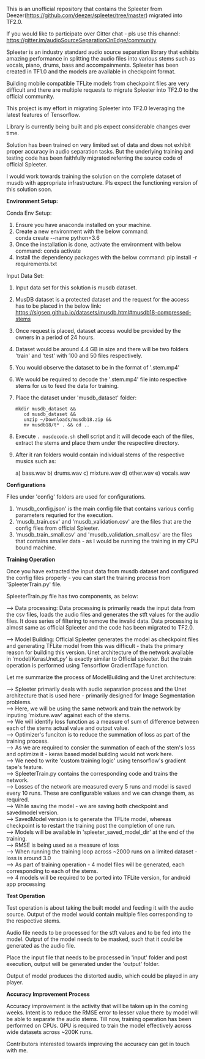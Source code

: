 This is an unofficial repository that contains the Spleeter from Deezer(https://github.com/deezer/spleeter/tree/master) migrated into TF2.0.

If you would like to participate over Gitter chat - pls use this channel: https://gitter.im/audioSourceSeparationOnEdge/community

Spleeter is an industry standard audio source separation library that exhibits amazing performance in splitting the audio files into various stems such as vocals, piano, drums, bass
and accompainments. Spleeter has been created in TF1.0 and the models are available in checkpoint format.

Building mobile compatible TFLite models from checkpoint files are very difficult and there are multiple requests to migrate Spleeter into TF2.0 to the official community.

This project is my effort in migrating Spleeter into TF2.0 leveraging the latest features of Tensorflow.

Library is currently being built and pls expect considerable changes over time.

Solution has been trained on very limited set of data and does not exhibit proper accuracy in audio separation tasks. But the underlying training and testing code has been faithfully 
migrated referring the source code of official Spleeter.

I would work towards training the solution on the complete dataset of musdb with appropriate infrastructure. Pls expect the functioning version of this solution soon.

**Environment Setup:**

Conda Env Setup:

1. Ensure you have anaconda installed on your machine.
2. Create a new environment with the below command:  
    conda create --name <envName> python=3.6
3. Once the installation is done, activate the environment with below command:
    conda activate <envName>
4. Install the dependency packages with the below command:
    pip install -r requirements.txt 


Input Data Set:
1. Input data set for this solution is musdb dataset.
2. MusDB dataset is a protected dataset and the request for the access has to be placed in the below link:
    https://sigsep.github.io/datasets/musdb.html#musdb18-compressed-stems
3. Once request is placed, dataset access would be provided by the owners in a period of 24 hours.
4. Dataset would be around 4.4 GB in size and there will be two folders 'train' and 'test' with 100 and 50 files respectively.
5. You would observe the dataset to be in the format of '.stem.mp4'
6. We would be required to decode the '.stem.mp4' file into respective stems for us to feed the data for training.
7. Place the dataset under 'musdb_dataset' folder:
    ```shell script
    mkdir musdb_dataset && 
       cd musdb_dataset && 
       unzip ~/Downloads/musdb18.zip && 
       mv musdb18/t* . && cd ..
    ```       
8. Execute `. musdecode.sh` shell script and it will decode each of the files, extract the stems and place them under the respective directory.
9. After it ran folders would contain individual stems of the respective musics such as:

    a) bass.wav 
    b) drums.wav
    c) mixture.wav
    d) other.wav
    e) vocals.wav


 **Configurations**
 
 Files under 'config' folders are used for configurations. 
 
 1. 'musdb_config.json' is the main config file that contains various config parameters requried for the execution.
 2. 'musdb_train.csv' and 'musdb_validation.csv' are the files that are the config files from official Spleeter.
 3. 'musdb_train_small.csv' and 'musdb_validation_small.csv' are the files that contains smaller data - as I would be running the training in my CPU bound machine.    

**Training Operation**

Once you have extracted the input data from musdb dataset and configured the config files properly - you can start the training process from 'SpleeterTrain.py' file.

SpleeterTrain.py file has two components, as below:

--> Data processing: Data processing is primarily reads the input data from the csv files, loads the audio files and generates the stft values for the audio files. 
It does series of filtering to remove the invalid data. Data processing is almost same as official Spleeter and the code has been migrated to TF2.0.

--> Model Building: Official Spleeter generates the model as checkpoint files and generating TFLite model from this was difficult - thats the primary reason for building this 
version. Unet architecture of the network available in 'model/KerasUnet.py' is exactly similar to Official spleeter. But the train operation is performed using Tensorflow GradientTape function.

Let me summarize the process of ModelBuilding and the Unet architecture:

--> Spleeter primarily deals with audio separation process and the Unet architecture that is used here - primarily designed for Image Segmentation problems.  
--> Here, we will be using the same network and train the network by inputing 'mixture.wav' against each of the stems.  
--> We will identify loss function as a measure of sum of difference between each of the stems actual value and output value.  
--> Optimizer's funciton is to reduce the summation of loss as part of the training process.  
--> As we are required to consier the summation of each of the stem's loss and optimize it - keras based model building would not work here.  
--> We need to write 'custom training logic' using tensorflow's gradient tape's feature.  
--> SpleeterTrain.py contains the corresponding code and trains the network.  
--> Losses of the network are measured every 5 runs and model is saved every 10 runs. These are configurable values and we can change them, as required.  
--> While saving the model - we are saving both checkpoint and savedmodel version.  
--> SavedModel version is to generate the TFLite model, whereas checkpoint is to restart the training post the completion of one run.  
--> Models will be available in 'spleeter_saved_model_dir' at the end of the training.  
--> RMSE is being used as a measure of loss  
--> When running the training loop across ~2000 runs on a limited dataset - loss is around 3.0  
--> As part of training operation - 4 model files will be generated, each corresponding to each of the stems.  
--> 4 models will be required to be ported into TFLite version, for android app processing  

**Test Operation**

Test operation is about taking the built model and feeding it with the audio source. Output of the model would contain multiple files corresponding to the respective stems.

Audio file needs to be processed for the stft values and to be fed into the model. Output of the model needs to be masked, such that it could be generated as the audio file.

Place the input file that needs to be processed in 'input' folder and post execution, output will be generated under the 'output' folder.

Output of model produces the distorted audio, which could be played in any player. 

**Accuracy Improvement Process**

Accuracy improvement is the activity that will be taken up in the coming weeks. Intent is to reduce the RMSE error to lesser value there by model will be able to separate the audio stems.
Till now, training operation has been performed on CPUs. GPU is required to train the model effectively across wide datasets across ~200K runs. 

Contributors interested towards improving the accuracy can get in touch with me.
